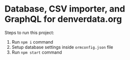 # Database, CSV importer, and GraphQL for denverdata.org

Steps to run this project:

1. Run `npm i` command
2. Setup database settings inside `ormconfig.json` file
3. Run `npm start` command
